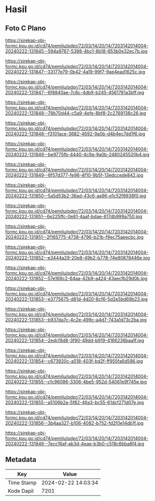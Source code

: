 # Hasil

## Foto C Plano

https://sirekap-obj-formc.kpu.go.id/cd74/pemilu/pdpr/72/03/14/20/14/7203142014004-20240222-131845--594a9767-5398-4bc1-8b18-653b0e32ec7b.jpg

https://sirekap-obj-formc.kpu.go.id/cd74/pemilu/pdpr/72/03/14/20/14/7203142014004-20240222-131847--33177e79-0b42-4a19-99f7-9ae4ead1625c.jpg

https://sirekap-obj-formc.kpu.go.id/cd74/pemilu/pdpr/72/03/14/20/14/7203142014004-20240222-131847--6f8840ae-7c8c-4db9-b245-4561781a3bff.jpg

https://sirekap-obj-formc.kpu.go.id/cd74/pemilu/pdpr/72/03/14/20/14/7203142014004-20240222-131848--78b70d44-c5a9-4efe-8bf8-2c2769138c26.jpg

https://sirekap-obj-formc.kpu.go.id/cd74/pemilu/pdpr/72/03/14/20/14/7203142014004-20240222-131848--f3101ace-3682-4692-9a0b-d4b4ec7dd1f6.jpg

https://sirekap-obj-formc.kpu.go.id/cd74/pemilu/pdpr/72/03/14/20/14/7203142014004-20240222-131849--be9775fb-4440-4c9a-9a0b-2480245520b4.jpg

https://sirekap-obj-formc.kpu.go.id/cd74/pemilu/pdpr/72/03/14/20/14/7203142014004-20240222-131849--6f57d377-fe96-4f10-9b5f-13edccede842.jpg

https://sirekap-obj-formc.kpu.go.id/cd74/pemilu/pdpr/72/03/14/20/14/7203142014004-20240222-131850--5a5d53b2-36ad-43c6-aa96-e1c52f9938f0.jpg

https://sirekap-obj-formc.kpu.go.id/cd74/pemilu/pdpr/72/03/14/20/14/7203142014004-20240222-131851--6e225ffc-0e81-4aaf-bdae-617db999a750.jpg

https://sirekap-obj-formc.kpu.go.id/cd74/pemilu/pdpr/72/03/14/20/14/7203142014004-20240222-131851--2f165775-4738-4796-b21b-f9ec75aeecbc.jpg

https://sirekap-obj-formc.kpu.go.id/cd74/pemilu/pdpr/72/03/14/20/14/7203142014004-20240222-131852--e3444a29-20e8-49b2-b778-74e80878446e.jpg

https://sirekap-obj-formc.kpu.go.id/cd74/pemilu/pdpr/72/03/14/20/14/7203142014004-20240222-131852--57e169c2-64aa-42b9-a424-43aecfb29d0b.jpg

https://sirekap-obj-formc.kpu.go.id/cd74/pemilu/pdpr/72/03/14/20/14/7203142014004-20240222-131853--e3775675-d81d-4d20-8cf6-5d2e5bd69b23.jpg

https://sirekap-obj-formc.kpu.go.id/cd74/pemilu/pdpr/72/03/14/20/14/7203142014004-20240222-131853--b937da7c-4c2e-499c-a4d7-743a1d73c2ba.jpg

https://sirekap-obj-formc.kpu.go.id/cd74/pemilu/pdpr/72/03/14/20/14/7203142014004-20240222-131854--2edcf8d8-3f90-49dd-b919-4166236baa1f.jpg

https://sirekap-obj-formc.kpu.go.id/cd74/pemilu/pdpr/72/03/14/20/14/7203142014004-20240222-131854--c673920c-a518-403f-bd2f-ff955fa6d586.jpg

https://sirekap-obj-formc.kpu.go.id/cd74/pemilu/pdpr/72/03/14/20/14/7203142014004-20240222-131855--cfc96086-3306-4be5-952d-54061e9f745e.jpg

https://sirekap-obj-formc.kpu.go.id/cd74/pemilu/pdpr/72/03/14/20/14/7203142014004-20240222-131855--a5106b2a-5f82-46a3-bc55-61dcf271d07e.jpg

https://sirekap-obj-formc.kpu.go.id/cd74/pemilu/pdpr/72/03/14/20/14/7203142014004-20240222-131856--3b4aa327-b106-4082-b752-fd2f0e14db1f.jpg

https://sirekap-obj-formc.kpu.go.id/cd74/pemilu/pdpr/72/03/14/20/14/7203142014004-20240222-131846--7ecc16af-ab3d-4eae-b3b0-c518c6bba8f4.jpg


## Metadata

| Key        | Value               |
| ---------- | ------------------- |
| Time Stamp | 2024-02-22 14:03:34 |
| Kode Dapil | 7201                |



